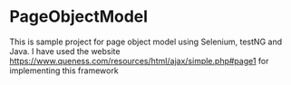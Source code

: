 # PageObjectModel
This is sample project for page object model using Selenium, testNG and Java. I have used the website https://www.queness.com/resources/html/ajax/simple.php#page1 for implementing this framework
